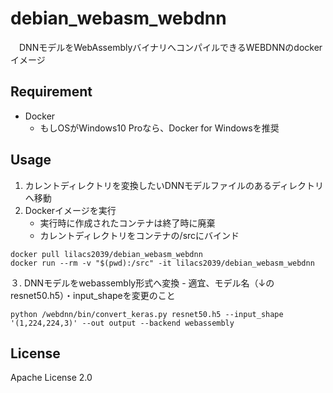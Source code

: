 # debian_webasm_webdnn

　DNNモデルをWebAssemblyバイナリへコンパイルできるWEBDNNのdockerイメージ

## Requirement
- Docker
    - もしOSがWindows10 Proなら、Docker for Windowsを推奨

## Usage
1. カレントディレクトリを変換したいDNNモデルファイルのあるディレクトリへ移動
1. Dockerイメージを実行
    - 実行時に作成されたコンテナは終了時に廃棄
    - カレントディレクトリをコンテナの/srcにバインド

```
docker pull lilacs2039/debian_webasm_webdnn
docker run --rm -v "$(pwd):/src" -it lilacs2039/debian_webasm_webdnn
```

３. DNNモデルをwebassembly形式へ変換
    - 適宜、モデル名（↓のresnet50.h5）・input_shapeを変更のこと

```
python /webdnn/bin/convert_keras.py resnet50.h5 --input_shape '(1,224,224,3)' --out output --backend webassembly
```

## License
Apache License 2.0
